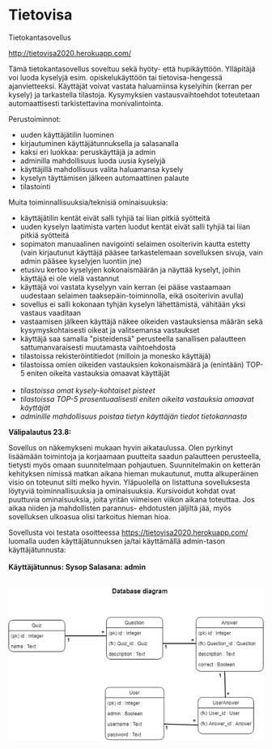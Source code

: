 # Tietovisa
Tietokantasovellus

http://tietovisa2020.herokuapp.com/

Tämä tietokantasovellus soveltuu sekä hyöty- että hupikäyttöön. Ylläpitäjä voi luoda kyselyjä esim. opiskelukäyttöön 
tai tietovisa-hengessä ajanvietteeksi. Käyttäjät voivat vastata haluamiinsa kyselyihin (kerran per kysely) ja tarkastella 
tilastoja. Kysymyksien vastausvaihtoehdot toteutetaan automaattisesti tarkistettavina monivalintointa.

Perustoiminnot:

- uuden käyttäjätilin luominen
- kirjautuminen käyttäjätunnuksella ja salasanalla
- kaksi eri luokkaa: peruskäyttäjä ja admin
- adminilla mahdollisuus luoda uusia kyselyjä
- käyttäjillä mahdollisuus valita haluamansa kysely
- kyselyn täyttämisen jälkeen automaattinen palaute
- tilastointi

Muita toiminnallisuuksia/teknisiä ominaisuuksia:

- käyttäjätilin kentät eivät salli tyhjiä tai liian pitkiä syötteitä
- uuden kyselyn laatimista varten luodut kentät eivät salli tyhjiä tai liian pitkiä syötteitä
- sopimaton manuaalinen navigointi selaimen osoiterivin kautta estetty (vain kirjautunut käyttäjä pääsee tarkastelemaan sovelluksen
sivuja, vain admin pääsee kyselyjen luontiin jne)
- etusivu kertoo kyselyjen kokonaismäärän ja näyttää kyselyt, joihin käyttäjä ei ole vielä vastannut
- käyttäjä voi vastata kyselyyn vain kerran (ei pääse vastaamaan uudestaan selaimen taaksepäin-toiminnolla, eikä osoiterivin avulla)
- sovellus ei salli kokonaan tyhjän kyselyn lähettämistä, vähitään yksi vastaus vaaditaan
- vastaamisen jälkeen käyttäjä näkee oikeiden vastauksiensa määrän sekä kysymyskohtaisesti oikeat ja valitsemansa vastaukset
- käyttäjä saa samalla "pisteidensä" perusteella sanallisen palautteen sattumanvaraisesti muutamasta vaihtoehdosta
- tilastoissa rekisteröintitiedot (milloin ja monesko käyttäjä)
- tilastoissa omien oikeiden vastauksien kokonaismäärä ja (enintään) TOP-5 eniten oikeita vastauksia omaavat käyttäjät
<br></br>
- <i>tilastoissa omat kysely-kohtaiset pisteet</i>
- <i>tilastoissa TOP-5 prosentuaalisesti eniten oikeita vastauksia omaavat käyttäjät</i>
- <i>adminille mahdollisuus poistaa tietyn käyttäjän tiedot tietokannasta</i>



<b>Välipalautus 23.8:</b>

Sovellus on näkemykseni mukaan hyvin aikataulussa. Olen pyrkinyt lisäämään toimintoja ja korjaamaan puutteita saadun palautteen perusteella,
tietysti myös omaan suunnitelmaan pohjautuen. Suunnitelmakin on ketterän kehityksen nimissä matkan aikana hieman mukautunut, mutta 
alkuperäinen visio on toteunut silti melko hyvin. Yläpuolella on listattuna sovelluksesta löytyviä toiminnallisuuksia ja ominaisuuksia.
Kursivoidut kohdat ovat puuttuvia ominaisuuksia, joita yritän viimeisen viikon aikana toteuttaa. Jos aikaa niiden ja mahdollisten parannus-
ehdotusten jäljiltä jää, myös sovelluksen ulkoasua olisi tarkoitus hieman hioa.

Sovellusta voi testata osoitteessa https://tietovisa2020.herokuapp.com/ luomalla uuden käyttäjätunnuksen ja/tai käyttämällä admin-tason käyttäjätunnusta:
<br/><br/>
<b>Käyttäjätunnus: Sysop
Salasana: admin</b>
<br/><br/>


![Tietokantakaavio](/db.png)
